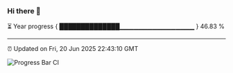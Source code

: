 ### Hi there 👋

⏳ Year progress { ██████████████▁▁▁▁▁▁▁▁▁▁▁▁▁▁▁▁ } 46.83 %

---

⏰ Updated on Fri, 20 Jun 2025 22:43:10 GMT

![Progress Bar CI](https://github.com/IshwaranRudhara/GIT-ACTION/workflows/Progress%20Bar%20CI/badge.svg)
